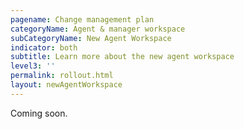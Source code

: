 ```yaml
---
pagename: Change management plan
categoryName: Agent & manager workspace
subCategoryName: New Agent Workspace
indicator: both
subtitle: Learn more about the new agent workspace
level3: ''
permalink: rollout.html
layout: newAgentWorkspace
---
```


Coming soon.
